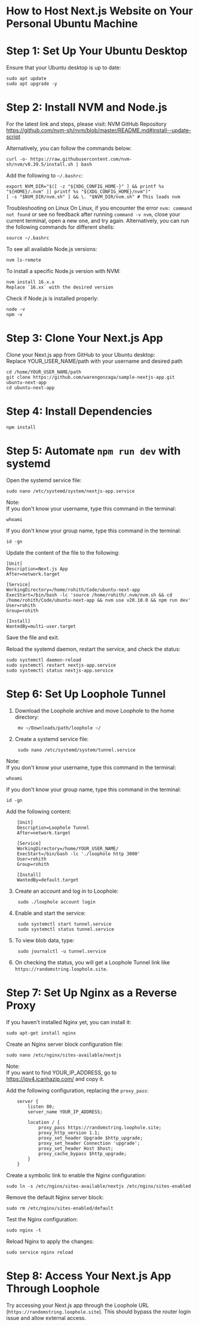 # How to Host Next.js Website on Your Personal Ubuntu Machine

# Step 1: Set Up Your Ubuntu Desktop

Ensure that your Ubuntu desktop is up to date:

    sudo apt update
    sudo apt upgrade -y

# Step 2: Install NVM and Node.js 

For the latest link and steps, please visit:
NVM GitHub Repository
https://github.com/nvm-sh/nvm/blob/master/README.md#install--update-script  

Alternatively, you can follow the commands below:

    curl -o- https://raw.githubusercontent.com/nvm-sh/nvm/v0.39.5/install.sh | bash  

Add the following to `~/.bashrc`:

    export NVM_DIR="$([ -z "${XDG_CONFIG_HOME-}" ] && printf %s "${HOME}/.nvm" || printf %s "${XDG_CONFIG_HOME}/nvm")"
    [ -s "$NVM_DIR/nvm.sh" ] && \. "$NVM_DIR/nvm.sh" # This loads nvm

Troubleshooting on Linux
On Linux, if you encounter the error `nvm: command not found` or see no feedback after running `command -v nvm`, close your current terminal, open a new one, and try again. Alternatively, you can run the following commands for different shells:

    source ~/.bashrc  

To see all available Node.js versions:

    nvm ls-remote  

To install a specific Node.js version with NVM:

    nvm install 16.x.x  
    Replace `16.xx` with the desired version   

Check if Node.js is installed properly:  

    node -v
    npm -v

# Step 3: Clone Your Next.js App   

Clone your Next.js app from GitHub to your Ubuntu desktop:   
Replace YOUR_USER_NAME/path with your username and desired path  

    cd /home/YOUR_USER_NAME/path
    git clone https://github.com/warengonzaga/sample-nextjs-app.git ubuntu-next-app
    cd ubuntu-next-app

# Step 4: Install Dependencies

    npm install

# Step 5: Automate `npm run dev` with systemd   

Open the systemd service file:  

    sudo nano /etc/systemd/system/nextjs-app.service    

Note:   
If you don't know your username, type this command in the terminal:

    whoami  

If you don't know your group name, type this command in the terminal:

    id -gn  

Update the content of the file to the following:  

    [Unit]
    Description=Next.js App   
    After=network.target

    [Service]
    WorkingDirectory=/home/rohith/Code/ubuntu-next-app  
    ExecStart=/bin/bash -lc 'source /home/rohith/.nvm/nvm.sh && cd /home/rohith/Code/ubuntu-next-app && nvm use v20.10.0 && npm run dev'
    User=rohith
    Group=rohith

    [Install]    
    WantedBy=multi-user.target  

Save the file and exit.   

Reload the systemd daemon, restart the service, and check the status:  

    sudo systemctl daemon-reload
    sudo systemctl restart nextjs-app.service    
    sudo systemctl status nextjs-app.service  


# Step 6: Set Up Loophole Tunnel  

1. Download the Loophole archive and move Loophole to the home directory:

        mv ~/Downloads/path/loophole ~/  

2. Create a systemd service file:  

        sudo nano /etc/systemd/system/tunnel.service  

Note:    
If you don't know your username, type this command in the terminal:

    whoami  

If you don't know your group name, type this command in the terminal:   

    id -gn

Add the following content:  

        [Unit]
        Description=Loophole Tunnel  
        After=network.target

        [Service]    
        WorkingDirectory=/home/YOUR_USER_NAME/  
        ExecStart=/bin/bash -lc './loophole http 3000'
        User=rohith 
        Group=rohith

        [Install]  
        WantedBy=default.target  

3. Create an account and log in to Loophole:

        sudo ./loophole account login  

4. Enable and start the service:  

        sudo systemctl start tunnel.service   
        sudo systemctl status tunnel.service  

5. To view blob data, type:  

        sudo journalctl -u tunnel.service   

6. On checking the status, you will get a Loophole Tunnel link like `https://randomstring.loophole.site`.  

# Step 7: Set Up Nginx as a Reverse Proxy   

If you haven't installed Nginx yet, you can install it:

    sudo apt-get install nginx  

Create an Nginx server block configuration file:  

    sudo nano /etc/nginx/sites-available/nextjs  

Note:    
If you want to find YOUR_IP_ADDRESS, go to   
https://ipv4.icanhazip.com/ and copy it.   

Add the following configuration, replacing the `proxy_pass`:  

        server {
            listen 80;
            server_name YOUR_IP_ADDRESS;  
           
            location / {
                proxy_pass https://randomstring.loophole.site;
                proxy_http_version 1.1;
                proxy_set_header Upgrade $http_upgrade;
                proxy_set_header Connection 'upgrade';
                proxy_set_header Host $host;
                proxy_cache_bypass $http_upgrade;
            }
        }  

Create a symbolic link to enable the Nginx configuration:

    sudo ln -s /etc/nginx/sites-available/nextjs /etc/nginx/sites-enabled   

Remove the default Nginx server block:  

    sudo rm /etc/nginx/sites-enabled/default  

Test the Nginx configuration:  

    sudo nginx -t  

Reload Nginx to apply the changes:   

    sudo service nginx reload  

# Step 8: Access Your Next.js App Through Loophole   

Try accessing your Next.js app through the Loophole URL (`https://randomstring.loophole.site`). This should bypass the router login issue and allow external access.

